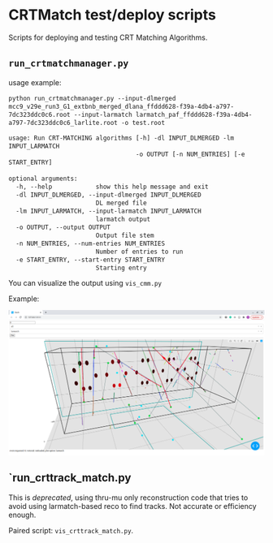 # CRTMatch test/deploy scripts

Scripts for deploying and testing CRT Matching Algorithms.

## `run_crtmatchmanager.py`

usage example:

```
python run_crtmatchmanager.py --input-dlmerged mcc9_v29e_run3_G1_extbnb_merged_dlana_ffddd628-f39a-4db4-a797-7dc323ddc0c6.root --input-larmatch larmatch_paf_ffddd628-f39a-4db4-a797-7dc323ddc0c6_larlite.root -o test.root
```

```
usage: Run CRT-MATCHING algorithms [-h] -dl INPUT_DLMERGED -lm INPUT_LARMATCH
                                   -o OUTPUT [-n NUM_ENTRIES] [-e START_ENTRY]

optional arguments:
  -h, --help            show this help message and exit
  -dl INPUT_DLMERGED, --input-dlmerged INPUT_DLMERGED
                        DL merged file
  -lm INPUT_LARMATCH, --input-larmatch INPUT_LARMATCH
                        larmatch output
  -o OUTPUT, --output OUTPUT
                        Output file stem
  -n NUM_ENTRIES, --num-entries NUM_ENTRIES
                        Number of entries to run
  -e START_ENTRY, --start-entry START_ENTRY
                        Starting entry
```


You can visualize the output using `vis_cmm.py`

Example:

![Image](example_vis_cmm_run3g1.png?raw=true)




## `run_crttrack_match.py

This is *deprecated*, using thru-mu only reconstruction code
that tries to avoid using larmatch-based reco to find tracks.
Not accurate or efficiency enough.

Paired script: `vis_crttrack_match.py`.